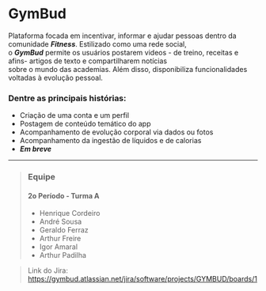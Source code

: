 # GymBud

Plataforma focada em incentivar, informar e ajudar pessoas dentro da comunidade ***Fitness***. Estilizado como uma rede social,<br>o ***__GymBud__*** permite os usuários postarem videos - de treino, receitas e afins- artigos de texto e compartilharem notícias<br>sobre o mundo das academias. Além disso, disponibiliza funcionalidades voltadas à evolução pessoal.

### Dentre as principais histórias:
- Criação de uma conta e um perfil
- Postagem de conteúdo temático do app
- Acompanhamento de evolução corporal via dados ou fotos
- Acompanhamento da ingestão de líquidos e de calorias
- ***Em breve***

<hr/>

> ### Equipe
> #### 2o Período - Turma A
> - Henrique Cordeiro
> - André Sousa
> - Geraldo Ferraz
> - Arthur Freire
> - Igor Amaral
> - Arthur Padilha


> Link do Jira: https://gymbud.atlassian.net/jira/software/projects/GYMBUD/boards/1
